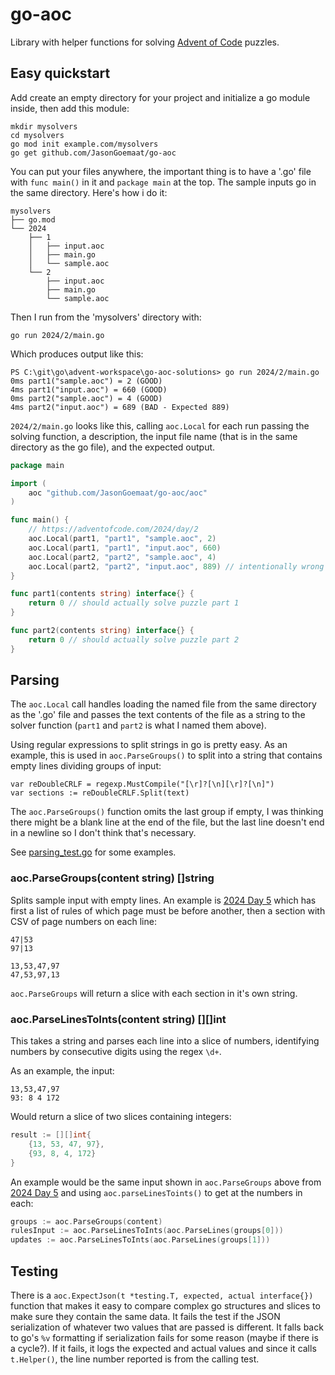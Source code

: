 # go-aoc

Library with helper functions for solving [Advent of Code](https://adventofcode.com/)
puzzles.

## Easy quickstart

Add create an empty directory for your project and initialize a go module
inside, then add this module:

    mkdir mysolvers
    cd mysolvers
    go mod init example.com/mysolvers
    go get github.com/JasonGoemaat/go-aoc

You can put your files anywhere, the important thing is to have a '.go'
file with `func main()` in it and `package main` at the top.  The sample
inputs go in the same directory.   Here's how i do it:

    mysolvers
    ├── go.mod
    └── 2024
        ├── 1
        │   ├── input.aoc
        │   ├── main.go
        │   └── sample.aoc
        └── 2
            ├── input.aoc
            ├── main.go
            └── sample.aoc

Then I run from the 'mysolvers' directory with:

    go run 2024/2/main.go

Which produces output like this:

    PS C:\git\go\advent-workspace\go-aoc-solutions> go run 2024/2/main.go
    0ms part1("sample.aoc") = 2 (GOOD)
    4ms part1("input.aoc") = 660 (GOOD)
    0ms part2("sample.aoc") = 4 (GOOD)
    4ms part2("input.aoc") = 689 (BAD - Expected 889)

`2024/2/main.go` looks like this, calling `aoc.Local` for each run passing
the solving function, a description, the input file name (that is in the
same directory as the go file), and the expected output.

```go
package main

import (
	aoc "github.com/JasonGoemaat/go-aoc/aoc"
)

func main() {
	// https://adventofcode.com/2024/day/2
	aoc.Local(part1, "part1", "sample.aoc", 2)
	aoc.Local(part1, "part1", "input.aoc", 660)
	aoc.Local(part2, "part2", "sample.aoc", 4)
	aoc.Local(part2, "part2", "input.aoc", 889) // intentionally wrong
}

func part1(contents string) interface{} {
    return 0 // should actually solve puzzle part 1
}

func part2(contents string) interface{} {
    return 0 // should actually solve puzzle part 2
}
```

## Parsing

The `aoc.Local` call handles loading the named file from the same directory
as the '.go' file and passes the text contents of the file as a string to
the solver function (`part1` and `part2` is what I named them above).

Using regular expressions to split strings in go is pretty easy.  As an
example, this is used in `aoc.ParseGroups()` to split into a string that
contains empty lines dividing groups of input:

    var reDoubleCRLF = regexp.MustCompile("[\r]?[\n][\r]?[\n]")
    var sections := reDoubleCRLF.Split(text)

The `aoc.ParseGroups()` function omits the last group if empty, I was thinking
there might be a blank line at the end of the file, but the last line doesn't
end in a newline so I don't think that's necessary.

See [parsing_test.go](https://github.com/JasonGoemaat/go-aoc/blob/main/aoc/parsing_test.go)
for some examples.

### aoc.ParseGroups(content string) []string

Splits sample input with empty lines.   An example is [2024 Day 5](https://adventofcode.com/2024/day/5)
which has first a list of rules of which page must be before another, then
a section with CSV of page numbers on each line:

    47|53
    97|13

    13,53,47,97
    47,53,97,13

`aoc.ParseGroups` will return a slice with each section in it's own string.

### aoc.ParseLinesToInts(content string) [][]int

This takes a string and parses each line into a slice of numbers, identifying
numbers by consecutive digits using the regex `\d+`.

As an example, the input:

    13,53,47,97
    93: 8 4 172

Would return a slice of two slices containing integers:

```go
result := [][]int{
    {13, 53, 47, 97},
    {93, 8, 4, 172}
}
```

An example would be the same input shown in `aoc.ParseGroups` above
from [2024 Day 5](https://adventofcode.com/2024/day/5) and using
`aoc.parseLinesToints()` to get at the numbers in each:

```go
groups := aoc.ParseGroups(content)
rulesInput := aoc.ParseLinesToInts(aoc.ParseLines(groups[0]))
updates := aoc.ParseLinesToInts(aoc.ParseLines(groups[1]))
```

## Testing

There is a `aoc.ExpectJson(t *testing.T, expected, actual interface{})`
function that makes it easy to compare complex go structures and slices
to make sure they contain the same data.   It fails the test if the
JSON serialization of whatever two values that are passed is different.
It falls back to go's `%v` formatting if serialization fails for some
reason (maybe if there is a cycle?).  If it fails, it logs the expected
and actual values and since it calls `t.Helper()`, the line number
reported is from the calling test.

